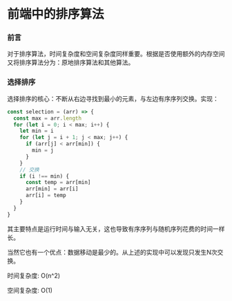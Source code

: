 # 前端中的排序算法

### 前言

  对于排序算法，时间复杂度和空间复杂度同样重要。根据是否使用额外的内存空间又将排序算法分为：原地排序算法和其他算法。

### 选择排序

  选择排序的核心：不断从右边寻找到最小的元素，与左边有序序列交换。实现：

```JavaScript
const selection = (arr) => {
  const max = arr.length
  for (let i = 0; i < max; i++) {
    let min = i
    for (let j = i + 1; j < max; j++) {
      if (arr[j] < arr[min]) {
        min = j
      }
    }
    // 交换
    if (i !== min) {
      const temp = arr[min]
      arr[min] = arr[i]
      arr[i] = temp
    }
  }
}
```

  其主要特点是运行时间与输入无关，这也导致有序序列与随机序列花费的时间一样长。

  当然它也有一个优点：数据移动是最少的。从上述的实现中可以发现只发生N次交换。

  时间复杂度: O(n^2)

  空间复杂度: O(1)